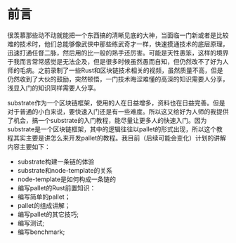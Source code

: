 # 前言

很羡慕那些动不动就能把一个东西搞的清晰见底的大神，当面临一门新或者是比较难的技术时，他们总能够像武侠中那些练武奇才一样，快速摸通技术的底层原理，迅速打通任督二脉，然后用的比一般的熟手还厉害。可能是天性愚笨，这样的境界于我而言常常感觉是无法企及，但是很多时候虽然愚而自知，但仍然改不了好为人师的毛病。之前录制了一些Rust和区块链技术相关的视频，虽然质量不高，但是仍然收到了大伙的鼓励，突然顿悟，一门技术晦涩难懂的高深的知识需要人分享，浅显入门的知识同样需要人分享。

substrate作为一个区块链框架，使用的人在日益增多，资料也在日益完善。但是对于普通的小白来说，要快速入门还是有一些难度。所以这又给好为人师的我提供了机会，搞一个substrate的入门教程，能尽量让更多人的快速入门。因为substrate是一个区块链框架，其中的逻辑往往以pallet的形式出现，所以这个教程其实主要是讲怎么来开发pallet的教程。我目前（后续可能会变化）计划的讲解内容主要如下：

* substrate构建一条链的体验
* substrate和node-template的关系
* node-template是如何构成一条链的
* 编写pallet的Rust前置知识：
* 编写简单的pallet；
* pallet的组成讲解；
* 编写pallet的其它技巧;
* 编写测试;
* 编写benchmark;



